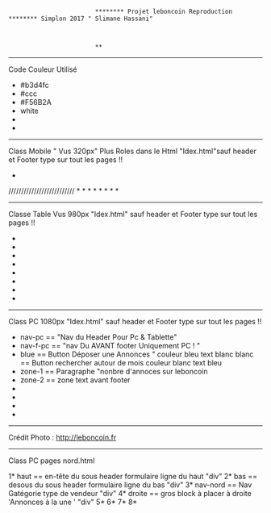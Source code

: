                             ******** Projet leboncoin Reproduction ******** Simplon 2017 " Slimane Hassani"



                            ** 


-------------------------------------------------------------------------------------------------------------------------------------------------------------
   Code Couleur Utilisé                          

   *  #b3d4fc
   *    #ccc
   *    #F56B2A
   *    white
   *
   *



-------------------------------------------------------------------------------------------------------------------------------------------------------------

Class Mobile " Vus 320px"   Plus Roles dans le Html  "Idex.html"sauf header et Footer type sur tout les pages !!

*
//////////////////////////
*
*
*
*
*
*
*
*

-------------------------------------------------------------------------------------------------------------------------------------------------------------

Classe Table  Vus 980px  "Idex.html"  sauf header et Footer type sur tout les pages !!

*
*
*
*
*
*
*
*

-------------------------------------------------------------------------------------------------------------------------------------------------------------

 
Class PC 1080px  "Idex.html"  sauf header et Footer type sur tout les pages !! 

*   nav-pc ==   "Nav du Header Pour Pc & Tablette"
*	nav-f-pc == 	"nav Du AVANT footer Uniquement PC ! "
*   blue ==         Button Déposer une Annonces " couleur bleu text blanc
    blanc ==      Button rechercher autour de mois couleur blanc  text bleu 
* zone-1  ==     Paragraphe "nonbre d'annoces sur leboncoin 
*   zone-2 ==  zone text avant footer 
*
*
*
*


-------------------------------------------------------------------------------------------------------------------------------------------------------------

Crédit Photo : http://leboncoin.fr 









----------------------------------------------------------------------------------------------------------------------

Class PC pages nord.html 

1* 	haut == en-tête du sous header formulaire ligne du haut  "div"
2*	bas == desous du sous header formulaire ligne du bas  "div"
3*	nav-nord == Nav Gatégorie type de vendeur  "div"
4*	droite == gros block à placer à droite 'Annonces à la une ' "div"
5*
6*
7*
8*





